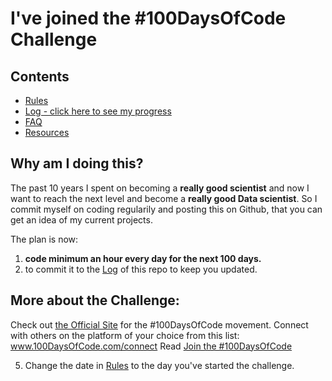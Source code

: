 # I've joined the #100DaysOfCode Challenge

## Contents

- [Rules](rules.md)
- [Log - click here to see my progress](log.md)
- [FAQ](FAQ.md)
- [Resources](resources.md)

## Why am I doing this?

The past 10 years I spent on becoming a **really good scientist** and now I want to reach the next level and become a **really good Data scientist**.
So I commit myself on coding regularily and posting this on Github, that you can get an idea of my current projects.

The plan is now:
1. **code minimum an hour every day for the next 100 days.**
2. to commit it to the [Log](log.md) of this repo to keep you updated.

## More about the Challenge:

Check out [the Official Site](http://100daysofcode.com/) for the #100DaysOfCode movement. Connect with others on the platform of your choice from this list: www.100DaysOfCode.com/connect
Read [Join the #100DaysOfCode](https://medium.freecodecamp.com/join-the-100daysofcode-556ddb4579e4)


5.  Change the date in [Rules](rules.md) to the day you've started the challenge.

